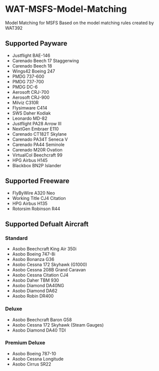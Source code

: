 # WAT-MSFS-Model-Matching
Model Matching for MSFS
Based on the model matching rules created by WAT392

## Supported Payware
* Justflight BAE-146
* Carenado Beech 17 Staggerwing
* Carenado Beech 18
* Wings42 Boeing 247
* PMDG 737-600
* PMDG 737-700
* PMDG DC-6
* Aerosoft CRJ-700
* Aerosoft CRJ-900
* Milviz C310R
* Flysimware C414
* SWS Daher Kodiak
* Leonardo MD-82
* Justflight PA28 Arrow III
* NextGen Embraer E110
* Carenado CT182T Skylane
* Carenado PA34T Seneca V
* Carenado PA44 Seminole
* Carenado M20R Ovation
* VirtualCol Beechcraft 99
* HPG Airbus H145
* Blackbox BN2P Islander

## Supported Freeware
* FlyByWire A320 Neo
* Working Title CJ4 Citation
* HPG Airbus H135
* Rotorsim Robinson R44

## Supported Defualt Aircraft
### Standard
* Asobo Beechcraft King Air 350i
* Asobo Boeing 747-8i
* Asobo Bonanza G36
* Asobo Cessna 172 Skyhawk (G1000)
* Asobo Cessna 208B Grand Caravan
* Asobo Cessna Citation CJ4
* Asobo Daher TBM 930
* Asobo Diamond DA40NG
* Asobo Diamond DA62
* Asobo Robin DR400
### Deluxe
* Asobo Beechcraft Baron G58
* Asobo Cessna 172 Skyhawk (Steam Gauges)
* Asobo Diamond DA40 TDI
### Premium Deluxe
* Asobo Boeing 787-10
* Asobo Cessna Longitude
* Asobo Cirrus SR22






